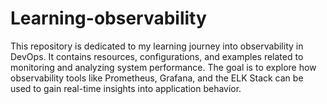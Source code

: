 # Learning-observability
This repository is dedicated to my learning journey into observability in DevOps. It contains resources, configurations, and examples related to monitoring and analyzing system performance. The goal is to explore how observability tools like Prometheus, Grafana, and the ELK Stack can be used to gain real-time insights into application behavior.
